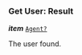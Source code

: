 

### Get User: Result





  
<article>

***item*** [`Agent?`](/docs/ssm-chaincode-models--page#ssm-chaincode-agent) 

The user found.

</article>


